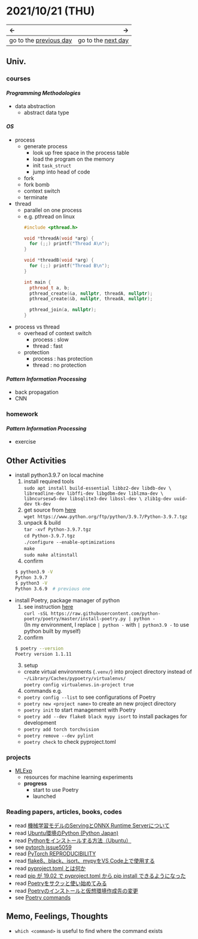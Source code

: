 # 2021/10/21 (THU)
|←|→|
|:---|---:|
go to the [previous day](./20th.md) | go to the [next day](./22nd.md)

## Univ.
### courses
#### *Programming Methodologies*
- data abstraction  
  - abstract data type

#### *OS*
- process
  - generate process
    - look up free space in the process table
    - load the program on the memory
    - init `task_struct`
    - jump into head of code
  - fork
  - fork bomb
  - context switch
  - terminate
- thread
  - parallel on one process
  - e.g. pthread on linux  
    ```cpp
    #include <pthread.h>

    void *threadA(void *arg) {
      for (;;) printf("Thread A\n");
    }

    void *threadB(void *arg) {
      for (;;) printf("Thread B\n");
    }

    int main {
      pthread_t a, b;
      pthread_create(&a, nullptr, threadA, nullptr);
      pthread_create(&b, nullptr, threadA, nullptr);

      pthread_join(a, nullptr);
    }
    ```  
- process vs thread
  - overhead of context switch
    - process : slow
    - thread : fast
  - protection
    - process : has protection
    - thread : no protection

#### *Pattern Information Processing*
- back propagation
- CNN

### homework
#### *Pattern Information Processing*
- exercise

## Other Activities
- install python3.9.7 on local machine
  1. install required tools  
    `sudo apt install build-essential libbz2-dev libdb-dev \
  libreadline-dev libffi-dev libgdbm-dev liblzma-dev \
  libncursesw5-dev libsqlite3-dev libssl-dev \
  zlib1g-dev uuid-dev tk-dev`
  2. get source from [here](https://www.python.org/downloads/source/)  
  `wget https://www.python.org/ftp/python/3.9.7/Python-3.9.7.tgz`  
  3. unpack & build  
  `tar -xvf Python-3.9.7.tgz`  
  `cd Python-3.9.7.tgz`  
  `./configure --enable-optimizations`  
  `make`  
  `sudo make altinstall`
  4. confirm  
    ```sh
    $ python3.9 -V
    Python 3.9.7
    $ python3 -V
    Python 3.6.9  # previous one
    ```
- install Poetry, package manager of python  
  1. see instruction [here](https://python-poetry.org/docs/master/#installation)  
    `curl -sSL https://raw.githubusercontent.com/python-poetry/poetry/master/install-poetry.py | python -`  
    (In my environment, I replace `| python -` with `| python3.9 -` to use python built by myself)  
  2. confirm  
    ```sh
    $ poetry --version
    Poetry version 1.1.11
    ```
  3. setup  
    - create virtual environments (`.venv/`) into project directory instead of `~/Library/Caches/pypoetry/virtualenvs/`  
      `poetry config virtualenvs.in-project true`  
  4. commands e.g.
    - `poetry config --list` to see configurations of Poetry
    - `poetry new <project name>` to create an new project directory
    - `poetry init` to start management with Poetry
    - `poetry add --dev flake8 black mypy isort` to install packages for development
    - `poetry add torch torchvision`
    - `poetry remove --dev pylint`
    - `poetry check` to check pyproject.toml

### projects
- [MLExp](https://github.com/OtsuKotsu/MLExp)
  - resources for machine learning experiments
  - **progress**
    - start to use Poetry
    - launched

### Reading papers, articles, books, codes
- read [機械学習モデルのServingとONNX Runtime Serverについて](https://qiita.com/lain21/items/4d68ee30b7fd497453d4)
- read [Ubuntu環境のPython (Python Japan)](https://www.python.jp/install/ubuntu/index.html)
- read [Pythonをインストールする方法（Ubuntu）](https://hibiki-press.tech/python/install-from-source/5046)
- see [pytorch issue5059](https://github.com/pytorch/pytorch/issues/5059)
- read [PyTorch REPRODUCIBILITY](https://pytorch.org/docs/stable/notes/randomness.html#dataloader)
- read [flake8、black、isort、mypyをVS Code上で使用する](https://kamatimaru.hatenablog.com/entry/2020/05/04/224543)
- read [pyproject.toml とは何か](https://tech.515hikaru.net/post/2019-11-23-pyproject/)
- read [pip が 19.02 で pyproject.toml から pip install できるようになった](https://orolog.hatenablog.jp/entry/2019/03/24/223531)
- read [Poetryをサクッと使い始めてみる](https://qiita.com/ksato9700/items/b893cf1db83605898d8a)
- read [Poetryのインストールと仮想環境作成先の変更](https://medium.com/music-and-technology/poetryのインストールと仮想環境作成先の変更-96e1bab83725)
- see [Poetry commands](https://cocoatomo.github.io/poetry-ja/cli/)

## Memo, Feelings, Thoughts
- `which <command>` is useful to find where the command exists
